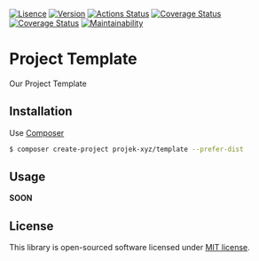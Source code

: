 [![Lisence](https://img.shields.io/packagist/l/projek-xyz/template?style=flat-square)](https://github.com/projek-xyz/template/blob/master/LICENSE)
[![Version](https://img.shields.io/packagist/v/projek-xyz/template?style=flat-square)](https://packagist.org/packages/projek-xyz/template)
[![Actions Status](https://img.shields.io/github/workflow/status/projek-xyz/template/Tests/master?style=flat-square)](https://github.com/projek-xyz/template/actions)
[![Coverage Status](https://img.shields.io/coveralls/github/projek-xyz/template/master?style=flat-square)](https://coveralls.io/github/projek-xyz/template)
[![Coverage Status](https://img.shields.io/codeclimate/coverage/projek-xyz/template?style=flat-square)](https://codeclimate.com/github/projek-xyz/template)
[![Maintainability](https://img.shields.io/codeclimate/coverage-letter/projek-xyz/template?label=maintainability&style=flat-square)](https://codeclimate.com/github/projek-xyz/template/maintainability)

# Project Template

Our Project Template

## Installation

Use [Composer](https://getcomposer.org/)

```bash
$ composer create-project projek-xyz/template --prefer-dist
```

## Usage

__SOON__

## License

This library is open-sourced software licensed under [MIT license](LICENSE).
